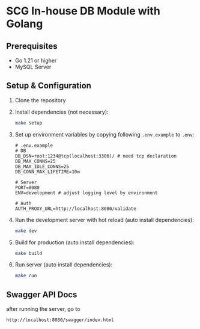 # SCG In-house DB Module with Golang

## Prerequisites
- Go 1.21 or higher
- MySQL Server

## Setup & Configuration

1. Clone the repository
2. Install dependencies (not necessary):

   ```bash
   make setup
   ```
3. Set up environment variables by copying following `.env.example` to `.env`:

   ```dosini
   # .env.example
   # DB
   DB_DSN=root:1234@tcp(localhost:3306)/ # need tcp declaration
   DB_MAX_CONNS=25
   DB_MAX_IDLE_CONNS=25
   DB_CONN_MAX_LIFETIME=10m

   # Server
   PORT=8080
   ENV=development # adjust logging level by environment

   # Auth
   AUTH_PROXY_URL=http://localhost:8080/validate
    ```
4. Run the development server with hot reload (auto install dependencies):

   ```bash
   make dev
   ```
5. Build for production (auto install dependencies):

   ```bash
   make build
   ```
6. Run server (auto install dependencies):

   ```bash
   make run
   ```

## Swagger API Docs

after running the server, go to

```
http://localhost:8080/swagger/index.html
```


